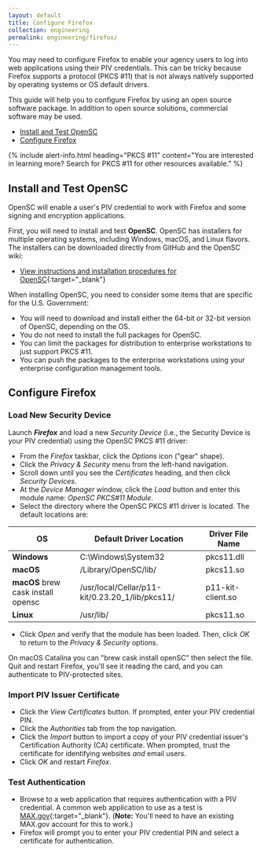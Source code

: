 ```yaml
---
layout: default
title: Configure Firefox
collection: engineering
permalink: engineering/firefox/
---
```


You may need to configure Firefox to enable your agency users to log into web applications using their PIV credentials. This can be tricky because Firefox supports a protocol (PKCS #11) that is not always natively supported by operating systems or OS default drivers. 

This guide will help you to configure Firefox by using an open source software package.  In addition to open source solutions, commercial software may be used. 

* [Install and Test OpenSC](#install-and-test-opensc)
* [Configure Firefox](#configure-firefox)

{% include alert-info.html heading="PKCS #11" content="You are interested in learning more? Search for PKCS #11 for other resources available." %} 

## Install and Test OpenSC
OpenSC will enable a user's PIV credential to work with Firefox and some signing and encryption applications.

First, you will need to install and test **OpenSC**. OpenSC has installers for multiple operating systems, including Windows, macOS, and Linux flavors. The installers can be downloaded directly from GitHub and the OpenSC wiki:

* [View instructions and installation procedures for OpenSC](https://github.com/OpenSC/OpenSC/wiki/){:target="_blank"}

When installing OpenSC, you need to consider some items that are specific for the U.S. Government: 

* You will need to download and install either the 64-bit or 32-bit version of OpenSC, depending on the OS.
* You do not need to install the full packages for OpenSC.<!--No need to be more specific?-->
* You can limit the packages for distribution to enterprise workstations to just support PKCS #11.
* You can push the packages to the enterprise workstations using your enterprise configuration management tools.

## Configure Firefox

### Load New Security Device

Launch **_Firefox_** and load a new _Security Device_ (i.e., the Security Device is your PIV credential) using the OpenSC PKCS #11 driver:
* From the _Firefox_ taskbar, click the _Options_ icon ("gear" shape). 
* Click the _Privacy & Security_ menu from the left-hand navigation.
* Scroll down until you see the _Certificates_ heading, and then click _Security Devices_.
* At the _Device Manager_ window, click the _Load_ button and enter this module name: _OpenSC PKCS#11 Module_.
* Select the directory where the OpenSC PKCS #11 driver is located. The default locations are:

| **OS** | **Default Driver Location** | **Driver File Name** | 
| ----- | -------| -------| 
| **Windows** | C:\Windows\System32 | pkcs11.dll | 
| **macOS**  | /Library/OpenSC/lib/ | pkcs11.so | 
| **macOS** brew cask install opensc | /usr/local/Cellar/p11-kit/0.23.20_1/lib/pkcs11/ | p11-kit-client.so |
| **Linux**  | /usr/lib/ | pkcs11.so | 

* Click _Open_ and verify that the module has been loaded. Then, click _OK_ to return to the _Privacy & Security_ options.

On macOS Catalina you can "brew cask install openSC" then select the file. Quit and restart Firefox, you'll see it reading the card, and you can authenticate to PIV-protected sites.

### Import PIV Issuer Certificate
* Click the _View Certificates_ button. If prompted, enter your PIV credential PIN.
* Click the _Authorities_ tab from the top navigation.
* Click the _Import_ button to import a copy of your PIV credential issuer's Certification Authority (CA) certificate. When prompted, trust the certificate for identifying websites _and_ email users.
* Click _OK_ and restart _Firefox_.

### Test Authentication
* Browse to a web application that requires authentication with a PIV credential.  A common web application to use as a test is [MAX.gov](https://max.gov/maxportal/home.action){:target="_blank"}. (**Note:** You'll need to have an existing MAX.gov account for this to work.)
* Firefox will prompt you to enter your PIV credential PIN and select a certificate for authentication.
